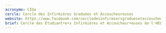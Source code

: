 ```yaml
---
acronyme: CIGa
cercle: Cercle des Infirmières Graduées et Accoucheureuses
website: https://www.facebook.com/cercledesinfirmiersgraduesetaccoucheuses
brief: Cercle des Étudiant•e•s Infirmières et Accoucheur•euses de l'HELB
---
```

